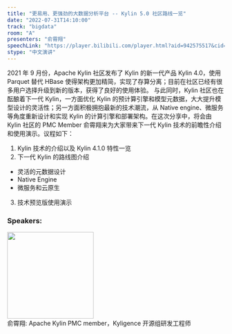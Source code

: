 ```yaml
---
title: "更易用、更强劲的大数据分析平台 -- Kylin 5.0 社区路线一览"
date: "2022-07-31T14:10:00"
track: "bigdata"
room: "A"
presenters: "俞霄翔"
speechLink: "https://player.bilibili.com/player.html?aid=942575517&cid=817760221&page=1"
stype: "中文演讲"
---
```

2021 年 9 月份，Apache Kylin 社区发布了 Kylin 的新一代产品 Kylin 4.0，使用 Parquet 替代 HBase 使得架构更加精简，实现了存算分离；目前在社区已经有很多用户选择升级到新的版本，获得了良好的使用体验。
与此同时，Kylin 社区也在酝酿着下一代 Kylin，一方面优化 Kylin 的预计算引擎和模型元数据，大大提升模型设计的灵活性；另一方面积极拥抱最新的技术潮流，从 Native engine、微服务等角度重新设计和实现 Kylin 的计算引擎和部署架构。在这次分享中，将会由 Kylin 社区的 PMC Member 俞霄翔来为大家带来下一代 Kylin 技术的前瞻性介绍和使用演示。议程如下：
1. Kylin 技术的介绍以及 Kylin 4.1.0 特性一览
2. 下一代 Kylin 的路线图介绍
  - 灵活的元数据设计
  - Native Engine
  - 微服务和云原生
3. 技术预览版使用演示
 ### Speakers: 
 <img src="images/speaker/1144.png" width="200" /><br>俞霄翔: Apache Kylin PMC member，Kyligence 开源组研发工程师

 